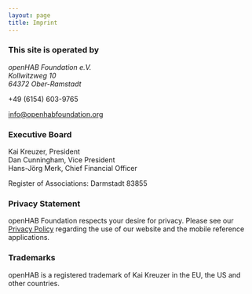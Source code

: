 ```yaml
---
layout: page
title: Imprint
---
```

<div class="row">
   <section class="col-md-12">
     <h3>This site is operated by</h3>
     <address>
        <p>openHAB Foundation e.V.<br />Kollwitzweg 10<br />64372 Ober-Ramstadt</p>
     </address>
     <p><i class="fa fa-phone"></i> +49 (6154) 603-9765</p>
     <p><i class="fa fa-envelope-o"></i> <a href="mailto:info@openhabfoundation.org">info@openhabfoundation.org</a></p>
     <h3>Executive Board</h3>
     <p>Kai Kreuzer, President<br />Dan Cunningham, Vice President<br />Hans-Jörg Merk, Chief Financial Officer</p>
     <p>Register of Associations: Darmstadt 83855</p>
     <h3>Privacy Statement</h3>
     <p>openHAB Foundation respects your desire for privacy. Please see our <a href="/privacy.html">Privacy Policy</a> regarding the use of our website and the mobile reference applications.</p>
     <h3>Trademarks</h3>
     <p>openHAB is a registered trademark of Kai Kreuzer in the EU, the US and other countries.</p>
  </section>
</div>